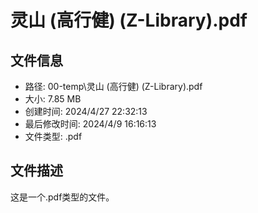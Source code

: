 ﻿# 灵山 (高行健) (Z-Library).pdf

## 文件信息
- 路径: 00-temp\灵山 (高行健) (Z-Library).pdf
- 大小: 7.85 MB
- 创建时间: 2024/4/27 22:32:13
- 最后修改时间: 2024/4/9 16:16:13
- 文件类型: .pdf

## 文件描述
这是一个.pdf类型的文件。

